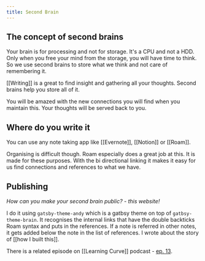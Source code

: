 ```yaml
---
title: Second Brain
---
```


## The concept of second brains

Your brain is for processing and not for storage. <span class="highlight">It's a CPU and not a HDD</span>. Only when you free your mind from the storage, you will have time to think. So we use second brains to store what we think and not care of remembering it.

[[Writing]] is a great to find insight and gathering all your thoughts. Second brains help you store all of it.

You will be amazed with the new connections you will find when you maintain this. Your thoughts will be served back to you.

## Where do you write it

You can use any note taking app like [[Evernote]], [[Notion]] or [[Roam]].

Organising is difficult though. Roam especially does a great job at this. It is made for these purposes. With the bi directional linking it makes it easy for us find connections and references to what we have.

## Publishing

_How can you make your second brain public? - this website!_

I do it using `gatsby-theme-andy` which is a gatbsy theme on top of `gatbsy-theme-brain`. It recognises the internal links that have the double backticks Roam syntax and puts in the references. If a note is referred in other notes, it gets added below the note in the list of references. I wrote about the story of [[how I built this]].

There is a related episode on [[Learning Curve]] podcast - [ep. 13](https://learningcurve.dev/13).
